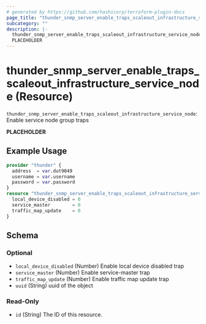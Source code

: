 ```yaml
---
# generated by https://github.com/hashicorp/terraform-plugin-docs
page_title: "thunder_snmp_server_enable_traps_scaleout_infrastructure_service_node Resource - terraform-provider-thunder"
subcategory: ""
description: |-
  thunder_snmp_server_enable_traps_scaleout_infrastructure_service_node: Enable service node group traps
  PLACEHOLDER
---
```


# thunder_snmp_server_enable_traps_scaleout_infrastructure_service_node (Resource)

`thunder_snmp_server_enable_traps_scaleout_infrastructure_service_node`: Enable service node group traps

__PLACEHOLDER__

## Example Usage

```terraform
provider "thunder" {
  address  = var.dut9049
  username = var.username
  password = var.password
}
resource "thunder_snmp_server_enable_traps_scaleout_infrastructure_service_node" "thunder_snmp_server_enable_traps_scaleout_infrastructure_service_node" {
  local_device_disabled = 0
  service_master        = 0
  traffic_map_update    = 0
}
```

<!-- schema generated by tfplugindocs -->
## Schema

### Optional

- `local_device_disabled` (Number) Enable local device disabled trap
- `service_master` (Number) Enable service-master trap
- `traffic_map_update` (Number) Enable traffic map update trap
- `uuid` (String) uuid of the object

### Read-Only

- `id` (String) The ID of this resource.


